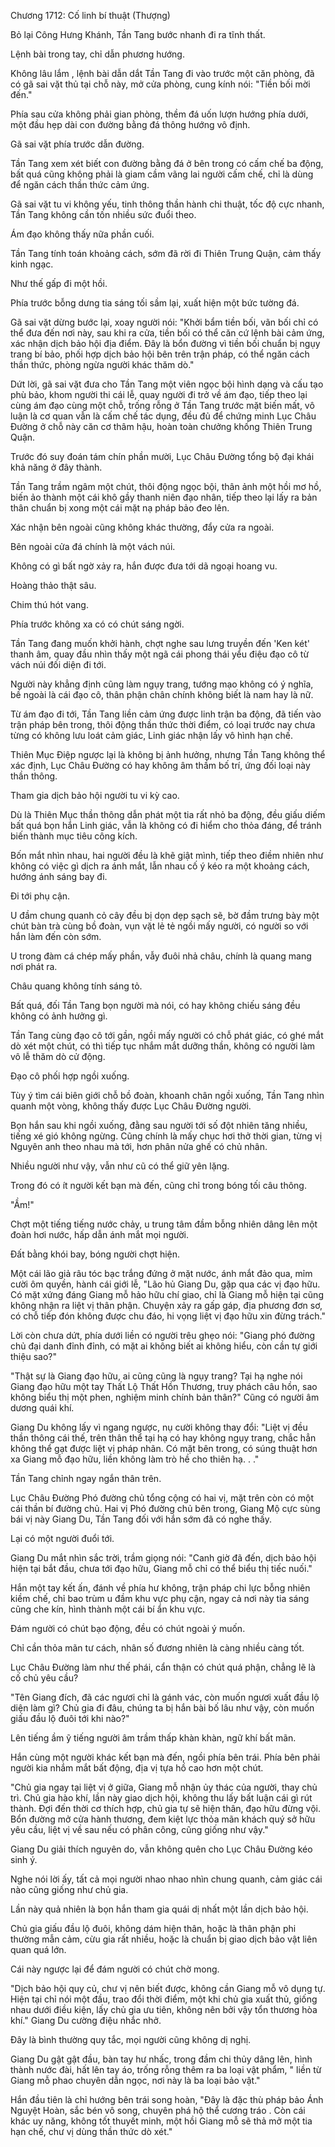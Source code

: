 




Chương 1712: Cố linh bí thuật (Thượng)


Bỏ lại Công Hưng Khánh, Tần Tang bước nhanh đi ra tĩnh thất.

Lệnh bài trong tay, chỉ dẫn phương hướng.

Không lâu lắm , lệnh bài dẫn dắt Tần Tang đi vào trước một căn phòng, đã có gã sai vặt thủ tại chỗ này, mở cửa phòng, cung kính nói: "Tiền bối mời đến."

Phía sau cửa không phải gian phòng, thềm đá uốn lượn hướng phía dưới, một đầu hẹp dài con đường bằng đá thông hướng vô định.

Gã sai vặt phía trước dẫn đường.

Tần Tang xem xét biết con đường bằng đá ở bên trong có cấm chế ba động, bất quá cũng không phải là giam cầm vãng lai người cấm chế, chỉ là dùng để ngăn cách thần thức cảm ứng.

Gã sai vặt tu vi không yếu, tinh thông thần hành chi thuật, tốc độ cực nhanh, Tần Tang không cần tốn nhiều sức đuổi theo.

Ám đạo không thấy nữa phần cuối.

Tần Tang tính toán khoảng cách, sớm đã rời đi Thiên Trung Quận, cảm thấy kinh ngạc.

Như thế gấp đi một hồi.

Phía trước bỗng dưng tia sáng tối sầm lại, xuất hiện một bức tường đá.

Gã sai vặt dừng bước lại, xoay người nói: "Khởi bẩm tiền bối, vãn bối chỉ có thể đưa đến nơi này, sau khi ra cửa, tiền bối có thể căn cứ lệnh bài cảm ứng, xác nhận dịch bảo hội địa điểm. Đây là bổn đường vì tiền bối chuẩn bị ngụy trang bí bảo, phối hợp dịch bảo hội bên trên trận pháp, có thể ngăn cách thần thức, phòng ngừa người khác thăm dò."

Dứt lời, gã sai vặt đưa cho Tần Tang một viên ngọc bội hình dạng và cấu tạo phù bảo, khom người thi cái lễ, quay người đi trở về ám đạo, tiếp theo lại cùng ám đạo cùng một chỗ, trống rỗng ở Tần Tang trước mặt biến mất, vô luận là cơ quan vẫn là cấm chế tác dụng, đều đủ để chứng minh Lục Châu Đường ở chỗ này căn cơ thâm hậu, hoàn toàn chưởng khống Thiên Trung Quận.

Trước đó suy đoán tám chín phần mười, Lục Châu Đường tổng bộ đại khái khả năng ở đây thành.

Tần Tang trầm ngâm một chút, thôi động ngọc bội, thân ảnh một hồi mơ hồ, biến ảo thành một cái khô gầy thanh niên đạo nhân, tiếp theo lại lấy ra bản thân chuẩn bị xong một cái mặt nạ pháp bảo đeo lên.

Xác nhận bên ngoài cũng không khác thường, đẩy cửa ra ngoài.

Bên ngoài cửa đá chính là một vách núi.

Không có gì bất ngờ xảy ra, hắn được đưa tới dã ngoại hoang vu.

Hoàng thảo thật sâu.

Chim thú hót vang.

Phía trước không xa có có chút sáng ngời.

Tần Tang đang muốn khởi hành, chợt nghe sau lưng truyền đến 'Ken két' thanh âm, quay đầu nhìn thấy một ngã cái phong thái yểu điệu đạo cô từ vách núi đối diện đi tới.

Người này khẳng định cũng làm ngụy trang, tướng mạo không có ý nghĩa, bề ngoài là cái đạo cô, thân phận chân chính không biết là nam hay là nữ.

Từ ám đạo đi tới, Tần Tang liền cảm ứng được linh trận ba động, đã tiến vào trận pháp bên trong, thôi động thần thức thời điểm, có loại trước nay chưa từng có không lưu loát cảm giác, Linh giác nhận lấy vô hình hạn chế.

Thiên Mục Điệp ngược lại là không bị ảnh hưởng, nhưng Tần Tang không thể xác định, Lục Châu Đường có hay không âm thầm bố trí, ứng đối loại này thần thông.

Tham gia dịch bảo hội người tu vi kỳ cao.

Dù là Thiên Mục thần thông dẫn phát một tia rất nhỏ ba động, đều giấu diếm bất quá bọn hắn Linh giác, vẫn là không có đi hiểm cho thỏa đáng, để tránh biến thành mục tiêu công kích.

Bốn mắt nhìn nhau, hai người đều là khẽ giật mình, tiếp theo điềm nhiên như không có việc gì dịch ra ánh mắt, lẫn nhau cố ý kéo ra một khoảng cách, hướng ánh sáng bay đi.

Đi tới phụ cận.

U đầm chung quanh cỏ cây đều bị dọn dẹp sạch sẽ, bờ đầm trưng bày một chút bàn trà cùng bồ đoàn, vụn vặt lẻ tẻ ngồi mấy người, có người so với hắn làm đến còn sớm.

U trong đàm cá chép mấy phần, vẫy đuôi nhả châu, chính là quang mang nơi phát ra.

Châu quang không tính sáng tỏ.

Bất quá, đối Tần Tang bọn người mà nói, có hay không chiếu sáng đều không có ảnh hưởng gì.

Tần Tang cùng đạo cô tới gần, ngồi mấy người có chỗ phát giác, có ghé mắt dò xét một chút, có thì tiếp tục nhắm mắt dưỡng thần, không có người làm vô lễ thăm dò cử động.

Đạo cô phối hợp ngồi xuống.

Tùy ý tìm cái biên giới chỗ bồ đoàn, khoanh chân ngồi xuống, Tần Tang nhìn quanh một vòng, không thấy được Lục Châu Đường người.

Bọn hắn sau khi ngồi xuống, đằng sau người tới số đột nhiên tăng nhiều, tiếng xé gió không ngừng. Cũng chính là mấy chục hơi thở thời gian, từng vị Nguyên anh theo nhau mà tới, hơn phân nửa ghế có chủ nhân.

Nhiều người như vậy, vẫn như cũ có thể giữ yên lặng.

Trong đó có ít người kết bạn mà đến, cũng chỉ trong bóng tối câu thông.

"Ầm!"

Chợt một tiếng tiếng nước chảy, u trung tâm đầm bỗng nhiên dâng lên một đoàn hơi nước, hấp dẫn ánh mắt mọi người.

Đất bằng khói bay, bóng người chợt hiện.

Một cái lão giả râu tóc bạc trắng đứng ở mặt nước, ánh mắt đảo qua, mỉm cười ôm quyền, hành cái giới lễ, "Lão hủ Giang Du, gặp qua các vị đạo hữu. Có mặt xứng đáng Giang mỗ hảo hữu chí giao, chỉ là Giang mỗ hiện tại cũng không nhận ra liệt vị thân phận. Chuyện xảy ra gấp gáp, địa phương đơn sơ, có chỗ tiếp đón không được chu đáo, hi vọng liệt vị đạo hữu xin đừng trách."

Lời còn chưa dứt, phía dưới liền có người trêu ghẹo nói: "Giang phó đường chủ đại danh đỉnh đỉnh, có mặt ai không biết ai không hiểu, còn cần tự giới thiệu sao?"

"Thật sự là Giang đạo hữu, ai cũng cũng là ngụy trang? Tại hạ nghe nói Giang đạo hữu một tay Thất Lộ Thất Hồn Thương, truy phách câu hồn, sao không biểu thị một phen, nghiệm minh chính bản thân?" Cũng có người âm dương quái khí.

Giang Du không lấy vì ngang ngược, nụ cười không thay đổi: "Liệt vị đều thần thông cái thế, trên thân thể tại hạ có hay không ngụy trang, chắc hẳn không thể gạt được liệt vị pháp nhãn. Có mặt bên trong, có súng thuật hơn xa Giang mỗ đạo hữu, liền không làm trò hề cho thiên hạ. . ."

Tần Tang chỉnh ngay ngắn thân trên.

Lục Châu Đường Phó đường chủ tổng cộng có hai vị, mặt trên còn có một cái thần bí đường chủ. Hai vị Phó đường chủ bên trong, Giang Mộ cực sùng bái vị này Giang Du, Tần Tang đối với hắn sớm đã có nghe thấy.

Lại có một người đuổi tới.

Giang Du mắt nhìn sắc trời, trầm giọng nói: "Canh giờ đã đến, dịch bảo hội hiện tại bắt đầu, chưa tới đạo hữu, Giang mỗ chỉ có thể biểu thị tiếc nuối."

Hắn một tay kết ấn, đánh về phía hư không, trận pháp chi lực bỗng nhiên kiềm chế, chỉ bao trùm u đầm khu vực phụ cận, ngay cả nơi này tia sáng cũng che kín, hình thành một cái bí ẩn khu vực.

Đám người có chút bạo động, đều có chút ngoài ý muốn.

Chỉ cần thỏa mãn tư cách, nhân số đương nhiên là càng nhiều càng tốt.

Lục Châu Đường làm như thế phái, cẩn thận có chút quá phận, chẳng lẽ là cố chủ yêu cầu?

"Tên Giang đích, đã các ngươi chỉ là gánh vác, còn muốn ngươi xuất đầu lộ diện làm gì? Chủ gia đi đâu, chúng ta bị hắn bài bố lâu như vậy, còn muốn giấu đầu lộ đuôi tới khi nào?"

Lên tiếng ầm ỹ tiếng người âm trầm thấp khàn khàn, ngữ khí bất mãn.

Hắn cùng một người khác kết bạn mà đến, ngồi phía bên trái. Phía bên phải người kia nhắm mắt bất động, địa vị tựa hồ cao hơn một chút.

"Chủ gia ngay tại liệt vị ở giữa, Giang mỗ nhận ủy thác của người, thay chủ trì. Chủ gia hào khí, lần này giao dịch hội, không thu lấy bất luận cái gì rút thành. Đợi đến thời cơ thích hợp, chủ gia tự sẽ hiện thân, đạo hữu đừng vội. Bổn đường mở cửa hành thương, đem kiệt lực thỏa mãn khách quý sở hữu yêu cầu, liệt vị về sau nếu có phân công, cũng giống như vậy."

Giang Du giải thích nguyên do, vẫn không quên cho Lục Châu Đường kéo sinh ý.

Nghe nói lời ấy, tất cả mọi người nhao nhao nhìn chung quanh, cảm giác cái nào cũng giống như chủ gia.

Lần này quả nhiên là bọn hắn tham gia quái dị nhất một lần dịch bảo hội.

Chủ gia giấu đầu lộ đuôi, không dám hiện thân, hoặc là thân phận phi thường mẫn cảm, cừu gia rất nhiều, hoặc là chuẩn bị giao dịch bảo vật liên quan quá lớn.

Cái này ngược lại để đám người có chút chờ mong.

"Dịch bảo hội quy củ, chư vị nên biết được, không cần Giang mỗ vô dụng tự. Hiện tại chỉ nói một đầu, trao đổi thời điểm, một khi chủ gia xuất thủ, giống nhau dưới điều kiện, lấy chủ gia ưu tiên, không nên bởi vậy tổn thương hòa khí." Giang Du cường điệu nhắc nhở.

Đây là bình thường quy tắc, mọi người cũng không dị nghị.

Giang Du gật gật đầu, bàn tay hư nhấc, trong đầm chi thủy dâng lên, hình thành nước đài, hất lên tay áo, trống rỗng thêm ra ba loại vật phẩm, " liền từ Giang mỗ phao chuyên dẫn ngọc, nơi này là ba loại bảo vật."

Hắn đầu tiên là chỉ hướng bên trái song hoàn, "Đây là đặc thù pháp bảo Ánh Nguyệt Hoàn, sắc bén vô song, chuyên phá hộ thể cương tráo . Còn cái khác uy năng, không tốt thuyết minh, một hồi Giang mỗ sẽ thả mở một tia hạn chế, chư vị dùng thần thức dò xét."





